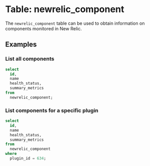 # Table: newrelic_component

The `newrelic_component` table can be used to obtain information on components monitored in New Relic.

## Examples

### List all components

```sql
select
  id,
  name
  health_status,
  summary_metrics
from
  newrelic_component;
```

### List components for a specific plugin

```sql
select
  id,
  name
  health_status,
  summary_metrics
from
  newrelic_component
where
  plugin_id = 634;
```